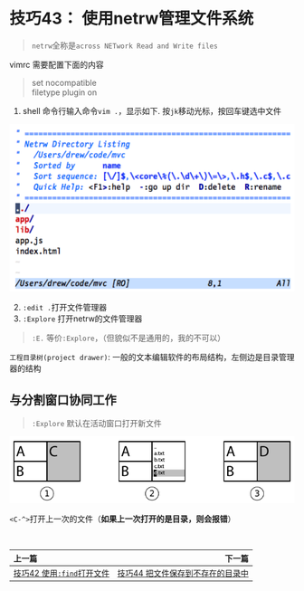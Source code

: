 # 技巧43： 使用netrw管理文件系统

> `netrw`全称是`across NETwork Read and Write files`

vimrc 需要配置下面的内容
> set nocompatible <br>
> filetype plugin on


1. shell 命令行输入命令`vim .`，显示如下. 按`jk`移动光标，按回车键选中文件

![tip43_1](../../images/tip43_1.png)  

2. `:edit .`打开文件管理器
3. `:Explore` 打开netrw的文件管理器
> `:E.` 等价`:Explore`，（但貌似不是通用的，我的不可以）

`工程目录树(project drawer)`: 一般的文本编辑软件的布局结构，左侧边是目录管理器的结构

## 与分割窗口协同工作

> `:Explore` 默认在活动窗口打开新文件

![tip43_0](../../images/tip43_0.png)  

`<C-^>`打开上一次的文件（**如果上一次打开的是目录，则会报错**）


<br>  

|上一篇|下一篇|
|:---|---:|
|[技巧42 使用`:find`打开文件](tip42.md)|[技巧44 把文件保存到不存在的目录中](tip44.md)|
